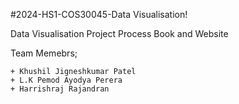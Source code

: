#2024-HS1-COS30045-Data Visualisation!

Data Visualisation Project Process Book and Website

Team Memebrs;

    + Khushil Jigneshkumar Patel 
    + L.K Pemod Ayodya Perera
    + Harrishraj Rajandran
